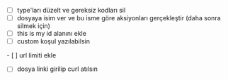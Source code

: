 - [ ] type'ları düzelt ve gereksiz kodları sil
- [ ] dosyaya isim ver ve bu isme göre aksiyonları gerçekleştir (daha sonra silmek için)
- [ ] this is my id alanını ekle
- [ ] custom koşul yazılabilsin

- [ ] url limiti ekle

- [ ] dosya linki girilip curl atılsın
